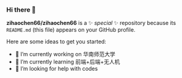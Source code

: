 ### Hi there 👋

**zihaochen66/zihaochen66** is a ✨ _special_ ✨ repository because its `README.md` (this file) appears on your GitHub profile.

Here are some ideas to get you started:

- 🔭 I’m currently working on 华南师范大学
- 🌱 I’m currently learning 前端+后端+无人机
- 🤔 I’m looking for help with codes

